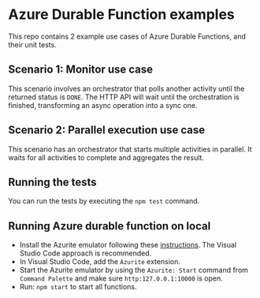 # Azure Durable Function examples

This repo contains 2 example use cases of Azure Durable Functions, and their unit tests.

## Scenario 1: Monitor use case

This scenario involves an orchestrator that polls another activity until the returned status is `DONE`. The HTTP API will wait until the orchestration is finished, transforming an async operation into a sync one.

## Scenario 2: Parallel execution use case

This scenario has an orchestrator that starts multiple activities in parallel. It waits for all activities to complete and aggregates the result. 

## Running the tests

You can run the tests by executing the `npm test` command.

## Running Azure durable function on local

- Install the Azurite emulator following these [instructions](https://learn.microsoft.com/en-us/azure/storage/common/storage-use-azurite?tabs=visual-studio). The Visual Studio Code approach is recommended.
- In Visual Studio Code, add the `Azurite` extension.
- Start the Azurite emulator by using the `Azurite: Start` command from `Command Palette` and make sure `http:127.0.0.1:10000` is open.
- Run: `npm start` to start all functions.